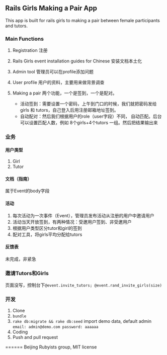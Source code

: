 ## Rails Girls Making a Pair App

This app is built for rails girls to making a pair between female participants and tutors.

### Main Functions

1. Registration  注册
2. Rails Girls event installation guides for Chinese  安装文档本土化
3. Admin tool  管理员可以在profile添加问题
4. User profile 用户的资料，主要用来做背景调查
5. Making a pair  两个功能，一个是签到，一个是配对。

	* 活动签到：需要设置一个密码，上午到门口的时候，我们就把密码发给girls 和 tutors，自己登入后用注册邮箱地址签到。
	* 自动配对：然后我们根据用户的role（user字段）不同， 自动匹配。后台可以设置匹配人数，例如 8个girls+4个tutors  一组。然后把结果输出来

### 业务

#### 用户类型
   1. Girl
   2. Tutor

#### 文档（指南）
   属于Event的body字段

#### 活动
   1. 每次活动为一次事件（Event），管理员发布活动从注册的用户中邀请用户
   2. 活动当天开放签到，有两种情况：受邀用户签到、非受邀用户
   3. 根据用户类型区分tutor和girl的签到
   4. 配对工具，将girls平均分配给tutors

#### 反馈表
   未完成，非紧急

### 邀请Tutors和Girls
   页面没写，控制台下```@event.invite_tutors; @event.rand_invite_girls(size)```

### 开发
   1. Clone
   2. ```bundle```
   3. ```rake db:migrate && rake db:seed``` import demo data, default admin ```email: admin@demo.com password: aaaaaa```
   4. Coding
   5. Push and pull request

======
Beijing Rubyists group, MIT license
